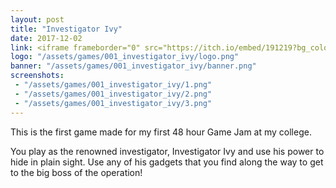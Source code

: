 ```yaml
---
layout: post
title: "Investigator Ivy"
date: 2017-12-02
link: <iframe frameborder="0" src="https://itch.io/embed/191219?bg_color=F7F5E6&amp;link_color=3b53b5" width="552" height="167"></iframe>
logo: "/assets/games/001_investigator_ivy/logo.png"
banner: "/assets/games/001_investigator_ivy/banner.png"
screenshots:
 - "/assets/games/001_investigator_ivy/1.png"
 - "/assets/games/001_investigator_ivy/2.png"
 - "/assets/games/001_investigator_ivy/3.png"
---
```


This is the first game made for my first 48 hour Game Jam at my college. 

You play as the renowned investigator, Investigator Ivy and use his power to hide in plain sight. Use any of his gadgets that you find along the way to get to the big boss of the operation!